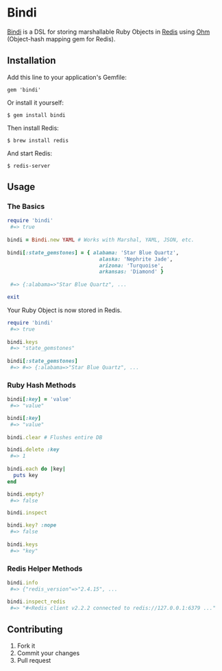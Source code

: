 # Bindi

[Bindi](https://github.com/Havenwood/bindi) is a DSL for storing marshallable Ruby Objects in [Redis](http://redis.io/) using [Ohm](http://ohm.keyvalue.org/) (Object-hash mapping gem for Redis).

## Installation

Add this line to your application's Gemfile:

    gem 'bindi'

Or install it yourself:

    $ gem install bindi

Then install Redis:

    $ brew install redis
	
And start Redis:
 
    $ redis-server
	
## Usage

### The Basics

```ruby
require 'bindi'
 #=> true
 
bindi = Bindi.new YAML # Works with Marshal, YAML, JSON, etc.
 
bindi[:state_gemstones] = { alabama: 'Star Blue Quartz',
                              alaska: 'Nephrite Jade', 
							  arizona: 'Turquoise', 
							  arkansas: 'Diamond' }
							  
 #=> {:alabama=>"Star Blue Quartz", ...

exit
```

Your Ruby Object is now stored in Redis.

```ruby
require 'bindi'
 #=> true
 
bindi.keys
 #=> "state_gemstones"
 
bindi[:state_gemstones]
 #=> #=> {:alabama=>"Star Blue Quartz", ...
```

### Ruby Hash Methods

```ruby
bindi[:key] = 'value'
 #=> "value"

bindi[:key]
 #=> "value"
 
bindi.clear # Flushes entire DB

bindi.delete :key
 #=> 1
 
bindi.each do |key|
  puts key
end

bindi.empty?
 #=> false

bindi.inspect

bindi.key? :nope
 #=> false
 
bindi.keys
 #=> "key"
```

### Redis Helper Methods

```ruby
bindi.info
 #=> {"redis_version"=>"2.4.15", ...

bindi.inspect_redis
 #=> "#<Redis client v2.2.2 connected to redis://127.0.0.1:6379 ..."
```

## Contributing

1. Fork it
2. Commit your changes
3. Pull request
